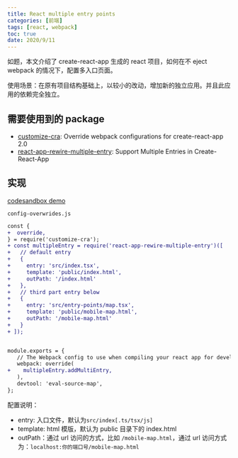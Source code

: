 ```yaml
---
title: React multiple entry points
categories: [前端]
tags: [react, webpack]
toc: true
date: 2020/9/11
---
```


如题，本文介绍了 create-react-app 生成的 react 项目，如何在不 eject webpack 的情况下，配置多入口页面。

使用场景：在原有项目结构基础上，以较小的改动，增加新的独立应用。并且此应用的依赖完全独立。

<!-- more -->

## 需要使用到的 package

- [customize-cra](https://github.com/arackaf/customize-cra): Override webpack configurations for create-react-app 2.0
- [react-app-rewire-multiple-entry](https://github.com/Derek-Hu/react-app-rewire-multiple-entry): Support Multiple Entries in Create-React-App

## 实现

[codesandbox demo](https://codesandbox.io/s/jrbsc?file=/config-overrides.js)

`config-overwrides.js`

```diff
const {
+  override,
} = require('customize-cra');
+ const multipleEntry = require('react-app-rewire-multiple-entry')([
+   // default entry
+   {
+     entry: 'src/index.tsx',
+     template: 'public/index.html',
+     outPath: '/index.html'
+   },
+   // third part entry below
+   {
+     entry: 'src/entry-points/map.tsx',
+     template: 'public/mobile-map.html',
+     outPath: '/mobile-map.html'
+   }
+ ]);


module.exports = {
   // The Webpack config to use when compiling your react app for development or production.
   webpack: override(
+    multipleEntry.addMultiEntry,
   ),
   devtool: 'eval-source-map',
};

```

配置说明：

- entry: 入口文件，默认为`src/index[.ts/tsx/js]`
- template: html 模版，默认为 public 目录下的 index.html
- outPath：通过 url 访问的方式，比如 `/mobile-map.html`，通过 url 访问方式为：`localhost:你的端口号/mobile-map.html`
